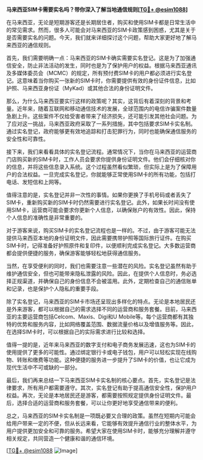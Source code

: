 **马来西亚SIM卡需要实名吗？带你深入了解当地通信规则[[TG💪+ @esim1088](https://t.me/s/esim1088)]**

在马来西亚，无论是短期游客还是长期居住者，购买和使用SIM卡都是日常生活中的常见需求。然而，很多人可能会对马来西亚的SIM卡政策感到困惑，尤其是关于是否需要实名的问题。今天，我们就来详细探讨这个问题，帮助大家更好地了解马来西亚的通信规则。

首先，我们需要明确一点：马来西亚的SIM卡确实需要实名登记。这是为了加强通信安全，防止非法活动的发生，同时也是为了保护用户的权益。根据马来西亚通讯及多媒体委员会（MCMC）的规定，所有预付费SIM卡的用户都必须进行实名登记。这意味着当你购买一张新的SIM卡时，你需要提供有效的身份证件信息，比如护照、马来西亚身份证（MyKad）或其他合法的身份证明文件。

那么，为什么马来西亚要实行这样的政策呢？其实，这背后有着深刻的背景和考量。近年来，随着互联网和移动通信技术的发展，全球范围内的电信诈骗案件数量急剧上升。这些案件不仅给受害者带来了经济损失，还可能引发其他社会问题。为了应对这一挑战，马来西亚政府采取了一系列措施，其中包括要求SIM卡实名制。通过实名登记，政府能够更有效地追踪和打击犯罪行为，同时也能确保通信服务的安全性和可靠性。

接下来，我们来看看具体的实名登记流程。通常情况下，当你在马来西亚的运营商门店购买新的SIM卡时，工作人员会要求你提供身份证明文件。他们会仔细核对你的信息，并将这些信息录入系统。这个过程虽然看似繁琐，但实际上是为了保障用户的合法权益。一旦完成实名登记，你就能够正常使用SIM卡的所有功能，包括打电话、发短信和上网等。

值得注意的是，实名登记并非一次性的事情。如果你更换了手机号码或者丢失了SIM卡，重新购买新的SIM卡时仍然需要进行实名登记。此外，如果长时间没有使用SIM卡，运营商可能会要求你更新个人信息，以确保账户的有效性。因此，保持个人信息的准确性是非常重要的。

对于游客来说，购买SIM卡的实名登记流程也是一样的。不过，由于游客可能无法提供马来西亚本地的身份证明文件，因此需要携带护照等国际旅行证件。在购买SIM卡时，记得准备好护照原件和复印件，以便顺利完成实名登记。大多数运营商都会提供便捷的服务，确保游客能够轻松地获得通信服务。

当然，在享受便利的同时，我们也需要注意一些潜在的风险。实名登记虽然有助于维护通信安全，但也可能带来隐私泄露的风险。因此，在提供个人信息时，务必选择正规渠道，并确保自己的身份信息不会被滥用。此外，定期检查自己的通信账单和记录，也是保护个人隐私的重要手段。

除了实名登记，马来西亚的SIM卡市场还呈现出多样化的特点。无论是本地居民还是外来游客，都可以根据自己的需求选择不同的运营商和服务套餐。目前，马来西亚的主要运营商包括Celcom、Maxis、Digi和U Mobile等。每个运营商都有其独特的优势和服务内容，比如网络覆盖范围、数据流量价格以及增值服务等。因此，在选择SIM卡时，可以根据自己的实际需求进行比较和选择。

值得一提的是，近年来马来西亚的数字支付和电子商务发展迅速，这也为SIM卡的使用提供了更多的可能性。通过绑定银行卡或电子钱包，用户可以轻松实现在线购物、转账和缴费等功能。这种便捷的服务进一步提升了SIM卡的价值，也让它成为现代生活中不可或缺的一部分。

最后，我们再来总结一下马来西亚SIM卡实名制的核心要点。首先，实名登记是法律要求，所有用户都需要遵守。其次，实名登记有助于提高通信安全性，保护用户权益。再次，无论是本地居民还是游客，都需要按照规定提供身份证明文件。最后，选择合适的运营商和服务套餐，可以让你更好地享受通信带来的便利。

总之，马来西亚的SIM卡实名制是一项既必要又合理的政策。虽然在短期内可能会给用户带来一定的不便，但从长远来看，它能够有效提升通信行业的整体水平，为用户提供更加安全和可靠的服务。希望大家在使用SIM卡时，能够充分理解并遵守相关规定，共同营造一个健康和谐的通信环境。

[[TG💪+ @esim1088](https://t.me/s/esim1088) ![Image](https://i.postimg.cc/4NQfJmqS/Snipaste-2025-05-13-00-14-12.png)]